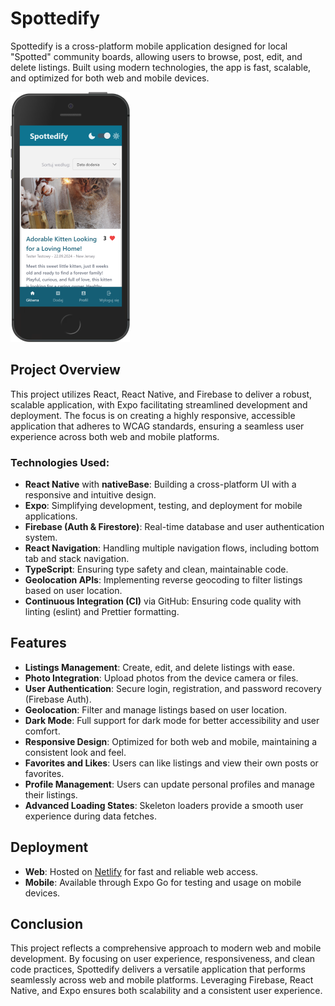 # Spottedify

Spottedify is a cross-platform mobile application designed for local "Spotted" community boards, allowing users to browse, post, edit, and delete listings. Built using modern technologies, the app is fast, scalable, and optimized for both web and mobile devices.

![plot](assets\readme1.png)

## Project Overview

This project utilizes React, React Native, and Firebase to deliver a robust, scalable application, with Expo facilitating streamlined development and deployment. The focus is on creating a highly responsive, accessible application that adheres to WCAG standards, ensuring a seamless user experience across both web and mobile platforms.

### Technologies Used:
- **React Native** with **nativeBase**: Building a cross-platform UI with a responsive and intuitive design.
- **Expo**: Simplifying development, testing, and deployment for mobile applications.
- **Firebase (Auth & Firestore)**: Real-time database and user authentication system.
- **React Navigation**: Handling multiple navigation flows, including bottom tab and stack navigation.
- **TypeScript**: Ensuring type safety and clean, maintainable code.
- **Geolocation APIs**: Implementing reverse geocoding to filter listings based on user location.
- **Continuous Integration (CI)** via GitHub: Ensuring code quality with linting (eslint) and Prettier formatting.
  
## Features

- **Listings Management**: Create, edit, and delete listings with ease.
- **Photo Integration**: Upload photos from the device camera or files.
- **User Authentication**: Secure login, registration, and password recovery (Firebase Auth).
- **Geolocation**: Filter and manage listings based on user location.
- **Dark Mode**: Full support for dark mode for better accessibility and user comfort.
- **Responsive Design**: Optimized for both web and mobile, maintaining a consistent look and feel.
- **Favorites and Likes**: Users can like listings and view their own posts or favorites.
- **Profile Management**: Users can update personal profiles and manage their listings.
- **Advanced Loading States**: Skeleton loaders provide a smooth user experience during data fetches.

## Deployment

- **Web**: Hosted on [Netlify](https://spottedify.netlify.app/) for fast and reliable web access.
- **Mobile**: Available through Expo Go for testing and usage on mobile devices.

## Conclusion

This project reflects a comprehensive approach to modern web and mobile development. By focusing on user experience, responsiveness, and clean code practices, Spottedify delivers a versatile application that performs seamlessly across web and mobile platforms. Leveraging Firebase, React Native, and Expo ensures both scalability and a consistent user experience.
